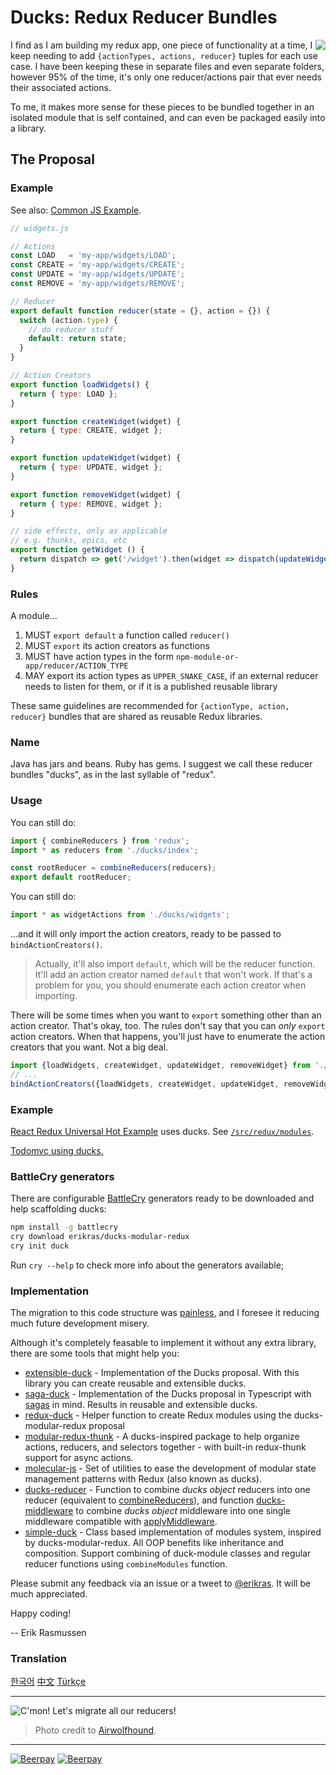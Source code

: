 # Ducks: Redux Reducer Bundles

<img src="duck.jpg" align="right"/>

I find as I am building my redux app, one piece of functionality at a time, I keep needing to add  `{actionTypes, actions, reducer}` tuples for each use case. I have been keeping these in separate files and even separate folders, however 95% of the time, it's only one reducer/actions pair that ever needs their associated actions.

To me, it makes more sense for these pieces to be bundled together in an isolated module that is self contained, and can even be packaged easily into a library.

## The Proposal

### Example

See also: [Common JS Example](CommonJs.md).

```javascript
// widgets.js

// Actions
const LOAD   = 'my-app/widgets/LOAD';
const CREATE = 'my-app/widgets/CREATE';
const UPDATE = 'my-app/widgets/UPDATE';
const REMOVE = 'my-app/widgets/REMOVE';

// Reducer
export default function reducer(state = {}, action = {}) {
  switch (action.type) {
    // do reducer stuff
    default: return state;
  }
}

// Action Creators
export function loadWidgets() {
  return { type: LOAD };
}

export function createWidget(widget) {
  return { type: CREATE, widget };
}

export function updateWidget(widget) {
  return { type: UPDATE, widget };
}

export function removeWidget(widget) {
  return { type: REMOVE, widget };
}

// side effects, only as applicable
// e.g. thunks, epics, etc
export function getWidget () {
  return dispatch => get('/widget').then(widget => dispatch(updateWidget(widget)))
}

```
### Rules

A module...

1. MUST `export default` a function called `reducer()`
2. MUST `export` its action creators as functions
3. MUST have action types in the form `npm-module-or-app/reducer/ACTION_TYPE`
3. MAY export its action types as `UPPER_SNAKE_CASE`, if an external reducer needs to listen for them, or if it is a published reusable library

These same guidelines are recommended for `{actionType, action, reducer}` bundles that are shared as reusable Redux libraries.

### Name

Java has jars and beans. Ruby has gems. I suggest we call these reducer bundles "ducks", as in the last syllable of "redux".

### Usage

You can still do:

```javascript
import { combineReducers } from 'redux';
import * as reducers from './ducks/index';

const rootReducer = combineReducers(reducers);
export default rootReducer;
```

You can still do:

```javascript
import * as widgetActions from './ducks/widgets';
```
...and it will only import the action creators, ready to be passed to `bindActionCreators()`.

> Actually, it'll also import `default`, which will be the reducer function. It'll add an action creator named `default` that won't work. If that's a problem for you, you should enumerate each action creator when importing.

There will be some times when you want to `export` something other than an action creator. That's okay, too. The rules don't say that you can *only* `export` action creators. When that happens, you'll just have to enumerate the action creators that you want. Not a big deal.

```javascript
import {loadWidgets, createWidget, updateWidget, removeWidget} from './ducks/widgets';
// ...
bindActionCreators({loadWidgets, createWidget, updateWidget, removeWidget}, dispatch);
```

### Example

[React Redux Universal Hot Example](https://github.com/erikras/react-redux-universal-hot-example) uses ducks. See [`/src/redux/modules`](https://github.com/erikras/react-redux-universal-hot-example/tree/master/src/redux/modules).

[Todomvc using ducks.](https://github.com/goopscoop/ga-react-tutorial/tree/6-reduxActionsAndReducers)

### BattleCry generators

There are configurable [BattleCry](https://github.com/pedsmoreira/battlecry) generators ready to be downloaded and help scaffolding ducks:

```sh
npm install -g battlecry
cry download erikras/ducks-modular-redux
cry init duck
```

Run `cry --help` to check more info about the generators available;

### Implementation

The migration to this code structure was [painless](https://github.com/erikras/react-redux-universal-hot-example/commit/3fdf194683abb7c40f3cb7969fd1f8aa6a4f9c57), and I foresee it reducing much future development misery.

Although it's completely feasable to implement it without any extra library, there are some tools that might help you:

 * [extensible-duck](https://github.com/investtools/extensible-duck) - Implementation of the Ducks proposal. With this library you can create reusable and extensible ducks.
 * [saga-duck](https://github.com/cyrilluce/saga-duck) - Implementation of the Ducks proposal in Typescript with [sagas](https://github.com/redux-saga/redux-saga) in mind. Results in reusable and extensible ducks.
 * [redux-duck](https://github.com/PlatziDev/redux-duck) - Helper function to create Redux modules using the ducks-modular-redux proposal
 * [modular-redux-thunk](https://github.com/benbeadle/modular-redux-thunk) - A ducks-inspired package to help organize actions, reducers, and selectors together - with built-in redux-thunk support for async actions.
 * [molecular-js](https://www.npmjs.com/package/molecular-js) - Set of utilities to ease the development of modular state management patterns with Redux (also known as ducks).
 * [ducks-reducer](https://github.com/drpicox/ducks-reducer) - Function to combine _ducks object_ reducers into one reducer (equivalent to [combineReducers](https://redux.js.org/docs/api/combineReducers.html)), and function [ducks-middleware](https://github.com/drpicox/ducks-middleware) to combine _ducks object_ middleware into one single middleware compatible with [applyMiddleware](https://redux.js.org/docs/api/applyMiddleware.html).
 * [simple-duck](https://github.com/xander27/simple-duck) - Class based implementation of modules system, inspired by ducks-modular-redux. All OOP benefits like inheritance and composition. Support combining of duck-module classes and regular reducer functions using `combineModules` function.

Please submit any feedback via an issue or a tweet to [@erikras](https://twitter.com/erikras). It will be much appreciated.

Happy coding!

-- Erik Rasmussen


### Translation

[한국어](https://github.com/JisuPark/ducks-modular-redux)
[中文](https://github.com/deadivan/ducks-modular-redux)
[Türkçe](https://github.com/mfyz/ducks-modular-redux-tr)

---

![C'mon! Let's migrate all our reducers!](migrate.jpg)
> Photo credit to [Airwolfhound](https://www.flickr.com/photos/24874528@N04/3453886876/).

---

[![Beerpay](https://beerpay.io/erikras/ducks-modular-redux/badge.svg?style=beer-square)](https://beerpay.io/erikras/ducks-modular-redux)  [![Beerpay](https://beerpay.io/erikras/ducks-modular-redux/make-wish.svg?style=flat-square)](https://beerpay.io/erikras/ducks-modular-redux?focus=wish)
